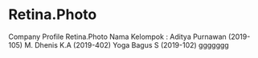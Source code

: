 # Retina.Photo
Company Profile Retina.Photo
Nama Kelompok : Aditya Purnawan (2019-105)
                M. Dhenis K.A (2019-402)
                Yoga Bagus S (2019-102)
                ggggggg
